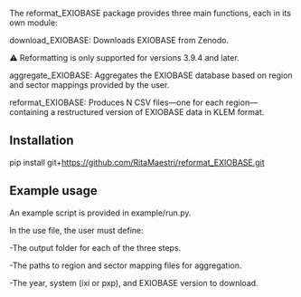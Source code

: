 The reformat_EXIOBASE package provides three main functions, each in its own module:

download_EXIOBASE: Downloads EXIOBASE from Zenodo.

⚠️ Reformatting is only supported for versions 3.9.4 and later.

aggregate_EXIOBASE: Aggregates the EXIOBASE database based on region and sector mappings provided by the user.

reformat_EXIOBASE: Produces N CSV files—one for each region—containing a restructured version of EXIOBASE data in KLEM format.

## Installation

pip install git+https://github.com/RitaMaestri/reformat_EXIOBASE.git

## Example usage
An example script is provided in example/run.py.

In the use file, the user must define:

-The output folder for each of the three steps.

-The paths to region and sector mapping files for aggregation.

-The year, system (ixi or pxp), and EXIOBASE version to download.

